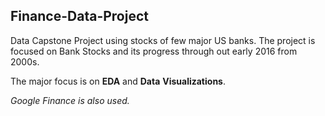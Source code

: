 ## Finance-Data-Project

Data Capstone Project using stocks of few major US banks. The project is focused on Bank Stocks and its progress through out early 2016 from 2000s.

The major focus is on **EDA** and **Data** **Visualizations**.

_Google_ _Finance_ _is_ _also_ _used._
